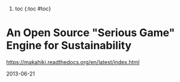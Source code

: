 1. toc
{:toc #toc}

# An Open Source "Serious Game" Engine for Sustainability
<https://makahiki.readthedocs.org/en/latest/index.html>

2013-06-21
